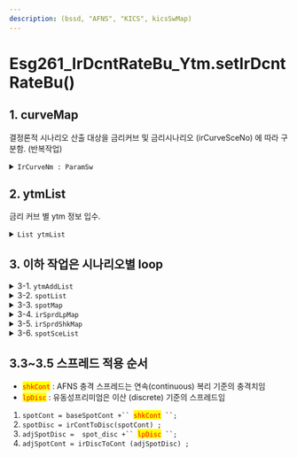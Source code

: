 ```yaml
---
description: (bssd, "AFNS", "KICS", kicsSwMap)
---
```


# Esg261\_IrDcntRateBu\_Ytm.setIrDcntRateBu()

## 1. curveMap

결정론적 시나리오 산출 대상을 금리커브 및 금리시나리오 (irCurveSceNo) 에 따라 구분함. (반복작업) &#x20;

<details>

<summary><code>IrCurveNm : ParamSw</code></summary>

&#x20;작업대상 입력모수 : 동일한 금리커브라도 설정한 시나리오 갯수만큼 작업을 반복함.

{% code overflow="wrap" %}
```java
Map.Entry<String, Map<Integer, IrParamSw>> 
    curveSwMap : paramSwMap.entrySet()
```
{% endcode %}

*

    <figure><img src="../../../../.gitbook/assets/image (35).png" alt=""><figcaption></figcaption></figure>

</details>

## 2. ytmList&#x20;

금리 커브 별 ytm 정보 입수.&#x20;

<details>

<summary><code>List ytmList</code> </summary>

```java
List ytmList = IrCurveYtmDao.getIrCurveYtm(bssd, curveSwMap.getKey())
```

*

    <figure><img src="../../../../.gitbook/assets/image (57).png" alt=""><figcaption></figcaption></figure>

</details>

## 3. 이하 작업은 시나리오별 loop&#x20;

<details>

<summary>3-1. <code>ytmAddList</code></summary>

* &#x20;ytm 가공(addSpread)하여 읽어오기
* &#x20;QIS 10.0 YTM 값에 직접 충격치를 반영하는 경우 처리를 위해, ytm에 스프레드를 가산한 ytmAddList 추가 &#x20;

{% code overflow="wrap" %}
```java
List ytmAddList = ytmList.stream()
    .map(s->s.addSpread(swSce.getValue().getYtmSpread()))
    .collect(Collectors.toList());
```
{% endcode %}

*   `addSpread`&#x20;

    <figure><img src="../../../../.gitbook/assets/image (28).png" alt=""><figcaption></figcaption></figure>
*

    <figure><img src="../../../../.gitbook/assets/image (61).png" alt=""><figcaption></figcaption></figure>

</details>

<details>

<summary>3-2. <code>spotList</code></summary>

&#x20;읽어온 ytm을 이용하여 spot rate산출&#x20;

{% code overflow="wrap" %}
```java
List<IrCurveSpot> spotList 
= Esg150_YtmToSpotSw.createIrCurveSpot
    ( bssd
    , curveSwMap.getKey()
    , ytmAddList
    , swSce.getValue().getSwAlphaYtm()
    , swSce.getValue().getFreq())
    .stream().map(s-> s.convertToCont())
    .collect(Collectors.toList());
```
{% endcode %}

*

    <figure><img src="../../../../.gitbook/assets/image (23).png" alt=""><figcaption></figcaption></figure>

&#x20;

</details>

<details>

<summary>3-3. <code>spotMap</code></summary>

{% code overflow="wrap" %}
```java
TreeMap<String, Double> spotMap 
= spotList.stream().collect(Collectors.toMap
    (IrCurveSpot::getMatCd, IrCurveSpot::getSpotRate
    , (k, v) -> k, TreeMap::new));
```
{% endcode %}

*

    <figure><img src="../../../../.gitbook/assets/image (88).png" alt=""><figcaption></figcaption></figure>

</details>

<details>

<summary>3-4. <code>irSprdLpMap</code></summary>

{% code overflow="wrap" %}
```java
Map<String, Double> irSprdLpMap 
= IrSprdDao.getIrSprdLpBizList
    (bssd, applBizDv, curveSwMap.getKey(), swSce.getKey())
    .stream().collect(Collectors.toMap
    (IrSprdLpBiz::getMatCd, IrSprdLpBiz::getLiqPrem));
```
{% endcode %}

*

    <figure><img src="../../../../.gitbook/assets/image (50).png" alt=""><figcaption></figcaption></figure>

</details>

<details>

<summary>3-5. <code>irSprdShkMap</code></summary>

{% code overflow="wrap" %}
```java
Map<String, Double> irSprdShkMap 
= IrSprdDao.getIrSprdAfnsBizList
    ( bssd
    , irModelId
    , curveSwMap.getKey()
    , StringUtil.objectToPrimitive(swSce.getValue().getShkSprdSceNo(), 1)
    )
    .stream().collect(Collectors.toMap
    (IrSprdAfnsBiz::getMatCd, IrSprdAfnsBiz::getShkSprdCont));
```
{% endcode %}

*

    <figure><img src="../../../../.gitbook/assets/image (70).png" alt=""><figcaption></figcaption></figure>

</details>

<details>

<summary>3-6. <code>spotSceList</code></summary>

* 시나리오 결과를 저장하기 위해 deepCopy&#x20;
  * 시나리오 별로 반복 시, spot rate값을 직접 변경하면 다음 작업 시 영향을 받으므로 deepCopy 로 원본과 값 분리. &#x20;

{% code overflow="wrap" %}
```java
List spotSceList 
    = spotList.stream().map
    (s -> s.deepCopy(s)).collect(Collectors.toList());
```
{% endcode %}

*

    <figure><img src="../../../../.gitbook/assets/image (48).png" alt=""><figcaption></figcaption></figure>

</details>

## 3.3\~3.5  스프레드 적용 순서 &#x20;

* <mark style="color:red;">`shkCont`</mark>  : AFNS 충격 스프레드는 연속(continuous) 복리 기준의 충격치임 &#x20;
* <mark style="color:red;">`lpDisc`</mark> : 유동성프리미엄은 이산 (discrete) 기준의 스프레드임&#x20;

1. `spotCont = baseSpotCont +`` `<mark style="color:red;">`shkCont`</mark>` ``;` &#x20;
2. `spotDisc = irContToDisc(spotCont) ;`&#x20;
3. `adjSpotDisc =  spot_disc +`` `<mark style="color:red;">`lpDisc`</mark>` ``;`&#x20;
4. `adjSpotCont = irDiscToCont (adjSpotDisc) ;`



